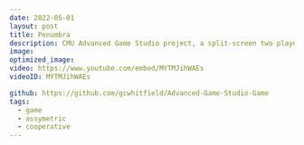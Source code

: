 ```yaml
---
date: 2022-05-01
layout: post
title: Penumbra
description: CMU Advanced Game Studio project, a split-screen two players game, players need to cooperate together and communicate with each other offline while playing the daughter and father to solve puzzles, go through forest and hide from monsters, to finally let them meet in the game.
image:
optimized_image: 
video: https://www.youtube.com/embed/MYTMJihWAEs
videoID: MYTMJihWAEs

github: https://github.com/gcwhitfield/Advanced-Game-Studio-Game
tags:
  - game
  - assymetric
  - cooperative
---
```

